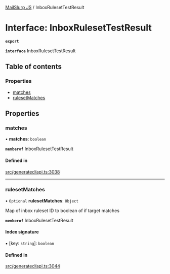 [MailSlurp JS](../README.md) / InboxRulesetTestResult

# Interface: InboxRulesetTestResult

**`export`**

**`interface`** InboxRulesetTestResult

## Table of contents

### Properties

- [matches](InboxRulesetTestResult.md#matches)
- [rulesetMatches](InboxRulesetTestResult.md#rulesetmatches)

## Properties

### matches

• **matches**: `boolean`

**`memberof`** InboxRulesetTestResult

#### Defined in

[src/generated/api.ts:3038](https://github.com/mailslurp/mailslurp-client/blob/75eefbf/src/generated/api.ts#L3038)

___

### rulesetMatches

• `Optional` **rulesetMatches**: `Object`

Map of inbox ruleset ID to boolean of if target matches

**`memberof`** InboxRulesetTestResult

#### Index signature

▪ [key: `string`]: `boolean`

#### Defined in

[src/generated/api.ts:3044](https://github.com/mailslurp/mailslurp-client/blob/75eefbf/src/generated/api.ts#L3044)
